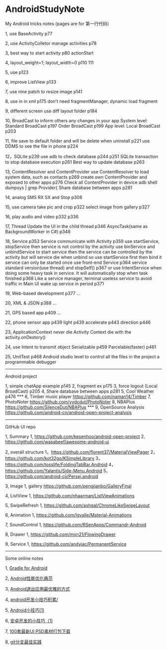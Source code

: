 # AndroidStudyNote

My Android tricks notes (pages are for 第一行代码)

1, use BaseActivity p77

2, use ActivityColletor manage activities p78

3, best way to start activity p80 actionStart

4, layout_weight=1; layout_width=0 p110 111

5, use <include layout=""/> p123

6, improve ListView p133

7, use nine patch to resize image p141

8, use <fragment name=""/> in <frameLayout/> in xml p175
   don't need fragmentManager, dynamic load fragment

9, different screen use diff layout folder p184

10, BroadCast to inform others any changes in your app
    System level:
    Standard BroadCast p197
    Order BroadCast p199
    App level:
    Local BroadCast p203

11, file save to default folder and will be delete when uninstall p221
    use DDMS to see the file in phone p224

12，SQLite p239
    use adb to check database p244 p251
    SQLite transaction to stop database execution p261
    Best way to update database p263

13, ContentResolver and ContentProvider
    use ContentResolver to load system data, such as contacts p269
    create own ContentProvider and exposed to other apps p276
    Check all ContentProvider in device adb shell dumpsys | grep Provider{
    Share database between apps p281

14, analog SMS RX SX and Stop p308

15, use camera take pic and crop p322
    select image from gallery p327

16, play audio and video p332 p336

17, Thread
    Update the UI in the child thread p346
    AsyncTask(same as BackgroundWorker in C#) p348

18, Service p353
    Service communicate with Activity p359
    use startService, stopService then service is not control by the activity
    use binService and unbindService to start service then the service can be controlled by the activity but will service die when unbind
    so use startService first then bind it
    service can only be started once
    use front-end Service p364
    service standard version(use thread) and stopSelf() p367
    or use IntentService when doing some heavy task in service. It will automatically stop when task finished p368
    Like a service manager, terminal useless service to avoid traffic in Main UI
    wake up service in period p371

19, Web-based development p377
    ...

20, XML & JSON p388
    ...

21, GPS based app p409
    ...

22, phone sensor app p439
    light p439
    accelerate p443
    direction p446

23, ApplicationContext never die
    Activity Context die with the activity.onDestory()

24, use Intent to transmit object
    Serializable p459
    Parcelable(faster) p461

25, UnitTest p468
    Android studio level to control all the files in the project
    a programmable debugger


--------------------------------------------------------------------------------


Android project

1, simple chatApp example p145
2, fragment ex p175
3, force logout (Local BroadCast) p205
4, Share database between apps p281
5, Cool Weather p476 ***
6, Timber music player
    https://github.com/naman14/Timber
7, PhotoNoter
    https://github.com/yydcdut/PhotoNoter
8, NBAPlus
    https://github.com/SilenceDut/NBAPlus ***
9, OpenSource Analysis
    https://github.com/android-cn/android-open-project-analysis


--------------------------------------------------------------------------------


GitHub UI repo

1, Summary
  1, https://github.com/kesenhoo/android-open-project
  2, https://github.com/wasabeef/awesome-android-ui

2, overall structure
  1，https://github.com/florent37/MaterialViewPager
  2，https://github.com/kot32go/KSimpleLibrary
  3，https://github.com/tosslife/FoldingTabBar.Android
  4，https://github.com/Yalantis/Side-Menu.Android
  5，https://github.com/android-cjj/Persei.android

3, Image
  1, gallery
    https://github.com/pengjianbo/GalleryFinal

4, ListView
  1, https://github.com/nhaarman/ListViewAnimations

5, SwipeRefresh
  1, https://github.com/ashqal/ChromeLikeSwipeLayout

6, Animation
  1, https://github.com/lgvalle/Material-Animations

7, SoundControl
  1, https://github.com/RSenApps/Commandr-Android

8, Drawer
  1, https://github.com/mxn21/FlowingDrawer

9, Service
  1, https://github.com/andyiac/PermanentService


--------------------------------------------------------------------------------


Some online notes

1, [Gradle for Android](http://gold.xitu.io/entry/56946cfa60b2b80a9d1c173f)

2, [Android性能优化典范](http://geek.csdn.net/news/detail/50692)

3, [Android退出应用最优雅的方式](http://android.jobbole.com/82335/)

4, [android开发小技巧积累/](http://souly.cn/%E6%8A%80%E6%9C%AF%E5%8D%9A%E6%96%87/2015/12/16/android%E5%BC%80%E5%8F%91%E5%B0%8F%E6%8A%80%E5%B7%A7%E7%A7%AF%E7%B4%AF/?utm_source=tuicool&utm_medium=referral)

5, [Android小技巧(1)](http://android.jobbole.com/80645/)

6, [安卓开发的小技巧（1)](http://android.jobbole.com/82206/)

7, [100套最新UI PSD素材打包下载](http://www.uisdc.com/2016-100-daysui-psd)

8, [git分支最佳实践](http://www.kuqin.com/shuoit/20141210/343783.html)

